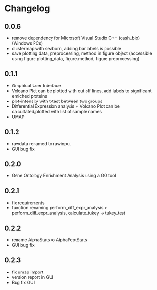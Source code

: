 # Changelog

## 0.0.6
* remove dependency for Microsoft Visual Studio C++ (dash_bio) (Windows PCs)
* clustermap with seaborn, adding bar labels is possible
* save plotting data, preprocessing, method in figure object (accessible using figure.plotting_data, figure.method, figure.preprocessing)

## 0.1.1
* Graphical User Interface
* Volcano Plot can be plotted with cut off lines, add labels to significant enriched proteins
* plot-intensity with t-test between two groups
* Differential Expression analysis + Volcano Plot can be calcultated/plotted with list of sample names
* UMAP

## 0.1.2
* rawdata renamed to rawinput
* GUI bug fix

## 0.2.0
* Gene Ontology Enrichment Analysis using a GO tool

## 0.2.1
* fix requirements
* function renaming perform_diff_expr_analysis > perform_diff_expr_analysis, calculate_tukey -> tukey_test

## 0.2.2
* rename AlphaStats to AlphaPeptStats
* GUI bug fix

## 0.2.3
* fix umap import
* version report in GUI
* Bug fix GUI